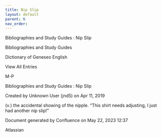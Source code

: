```yaml
---
title: Nip Slip
layout: default
parent: N
nav_order:
---
```


Bibliographies and Study Guides : Nip Slip

Bibliographies and Study Guides

Dictionary of Geneseo English

View All Entries

M-P

Bibliographies and Study Guides : Nip Slip

Created by  Unknown User (jnd5) on Apr 11, 2019

(v.) the accidental showing of the nipple. “This shirt needs adjusting, I just had another nip slip!”

Document generated by Confluence on May 22, 2023 12:37

Atlassian
